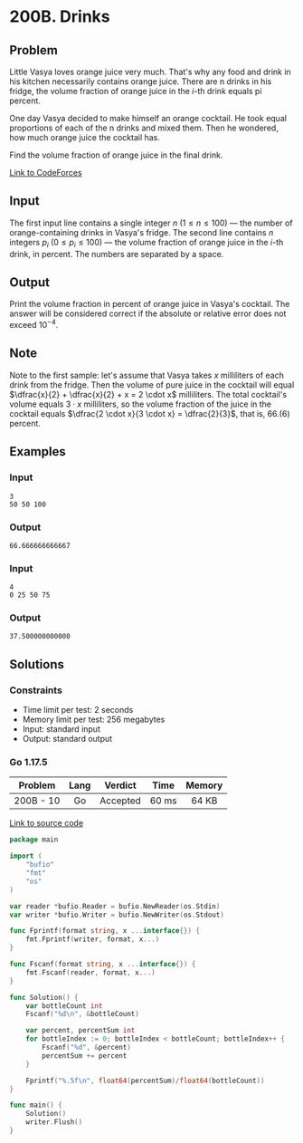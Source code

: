 # 200B. Drinks

## Problem

Little Vasya loves orange juice very much. That's why any food and drink in his kitchen necessarily contains orange juice. There are n drinks in his fridge, the volume fraction of orange juice in the $i$-th drink equals pi percent.

One day Vasya decided to make himself an orange cocktail. He took equal proportions of each of the n drinks and mixed them. Then he wondered, how much orange juice the cocktail has.

Find the volume fraction of orange juice in the final drink.

[Link to CodeForces](https://codeforces.com/problemset/problem/200/B)

## Input

The first input line contains a single integer $n$ ($1 \leq n \leq 100$) — the number of orange-containing drinks in Vasya's fridge. The second line contains $n$ integers $p_i$ ($0 \leq p_i \leq 100$) — the volume fraction of orange juice in the $i$-th drink, in percent. The numbers are separated by a space.

## Output

Print the volume fraction in percent of orange juice in Vasya's cocktail. The answer will be considered correct if the absolute or relative error does not
exceed $10^{-4}$.

## Note

Note to the first sample: let's assume that Vasya takes $x$ milliliters of each drink from the fridge. Then the volume of pure juice in the cocktail will equal
$\dfrac{x}{2} + \dfrac{x}{2} + x = 2 \cdot x$ milliliters. The total cocktail's volume equals $3 \cdot x$ milliliters, so the volume fraction of the juice in the cocktail
equals $\dfrac{2 \cdot x}{3 \cdot x} = \dfrac{2}{3}$, that is, 66.(6) percent.

## Examples

### Input

```
3
50 50 100
```

### Output

```
66.666666666667
```

### Input

```
4
0 25 50 75
```

### Output

```
37.500000000000
```

## Solutions

### Constraints

  - Time limit per test: 2 seconds
  - Memory limit per test: 256 megabytes
  - Input: standard input
  - Output: standard output

### Go 1.17.5

|  Problem  |    Lang   |  Verdict | Time  | Memory |
|:---------:|:---------:|:--------:|:-----:|:------:|
| 200B - 10 |    Go     | Accepted | 60 ms | 64 KB  |

[Link to source code](solution.go)

```go
package main

import (
	"bufio"
	"fmt"
	"os"
)

var reader *bufio.Reader = bufio.NewReader(os.Stdin)
var writer *bufio.Writer = bufio.NewWriter(os.Stdout)

func Fprintf(format string, x ...interface{}) {
	fmt.Fprintf(writer, format, x...)
}

func Fscanf(format string, x ...interface{}) {
	fmt.Fscanf(reader, format, x...)
}

func Solution() {
	var bottleCount int
	Fscanf("%d\n", &bottleCount)

	var percent, percentSum int
	for bottleIndex := 0; bottleIndex < bottleCount; bottleIndex++ {
		Fscanf("%d", &percent)
		percentSum += percent
	}

	Fprintf("%.5f\n", float64(percentSum)/float64(bottleCount))
}

func main() {
	Solution()
	writer.Flush()
}
```
